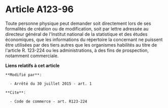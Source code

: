 # Article A123-96

Toute personne physique peut demander soit directement lors de ses formalités de création ou de modification, soit par lettre
adressée au directeur général de l'Institut national de la statistique et des études économiques, que les informations du
répertoire la concernant ne puissent être utilisées par des tiers autres que les organismes habilités au titre de l'article
R. 123-224 ou les administrations, à des fins de prospection, notamment commerciale.

**Liens relatifs à cet article**

	**Modifié par**:

	  - Arrêté du 30 juillet 2015 - art. 1

	**Cite**:

	  - Code de commerce - art. R123-224
